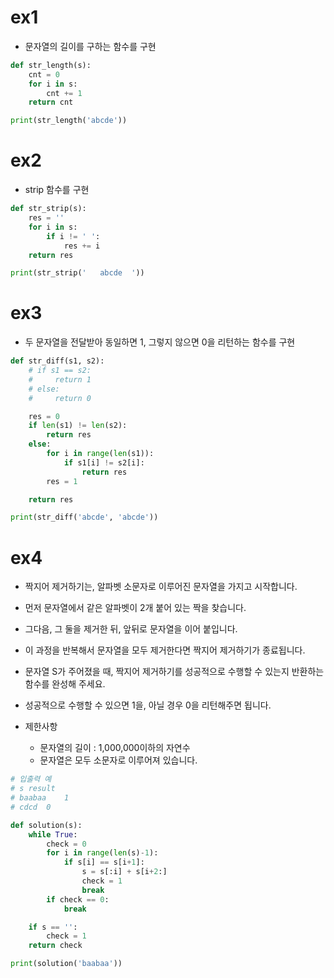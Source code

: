 # ex1
- 문자열의 길이를 구하는 함수를 구현

```py
def str_length(s):
    cnt = 0
    for i in s:
        cnt += 1
    return cnt

print(str_length('abcde'))
```


# ex2
- strip 함수를 구현

```py
def str_strip(s):
    res = ''
    for i in s:
        if i != ' ':
            res += i
    return res

print(str_strip('   abcde  '))
```


# ex3
- 두 문자열을 전달받아 동일하면 1, 그렇지 않으면 0을 리턴하는 함수를 구현

```py
def str_diff(s1, s2):
    # if s1 == s2:
    #     return 1
    # else:
    #     return 0

    res = 0
    if len(s1) != len(s2):
        return res
    else:
        for i in range(len(s1)):
            if s1[i] != s2[i]:
                return res
        res = 1

    return res

print(str_diff('abcde', 'abcde'))
```


# ex4
- 짝지어 제거하기는, 알파벳 소문자로 이루어진 문자열을 가지고 시작합니다.
- 먼저 문자열에서 같은 알파벳이 2개 붙어 있는 짝을 찾습니다.
- 그다음, 그 둘을 제거한 뒤, 앞뒤로 문자열을 이어 붙입니다.
- 이 과정을 반복해서 문자열을 모두 제거한다면 짝지어 제거하기가 종료됩니다.
- 문자열 S가 주어졌을 때, 짝지어 제거하기를 성공적으로 수행할 수 있는지 반환하는 함수를 완성해 주세요.
- 성공적으로 수행할 수 있으면 1을, 아닐 경우 0을 리턴해주면 됩니다.

- 제한사항
  - 문자열의 길이 : 1,000,000이하의 자연수
  - 문자열은 모두 소문자로 이루어져 있습니다.

```py
# 입출력 예
# s	result
# baabaa	1
# cdcd	0

def solution(s):
    while True:
        check = 0
        for i in range(len(s)-1):
            if s[i] == s[i+1]:
                s = s[:i] + s[i+2:]
                check = 1
                break
        if check == 0:
            break

    if s == '':
        check = 1
    return check

print(solution('baabaa'))
```